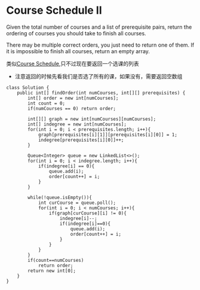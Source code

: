 # Course Schedule II

Given the total number of courses and a list of prerequisite pairs, return the ordering of courses you should take to finish all courses.

There may be multiple correct orders, you just need to return one of them. If it is impossible to finish all courses, return an empty array.

类似[Course Schedule](https://github.com/ZequnSong/Leetcode/blob/master/Leetcode/207.%20Course%20Schedule.md),只不过现在要返回一个选课的列表

* 注意返回的时候先看我们是否选了所有的课，如果没有，需要返回空数组

```
class Solution {
    public int[] findOrder(int numCourses, int[][] prerequisites) {
        int[] order = new int[numCourses];
        int count = 0;
        if(numCourses == 0) return order;
        
        int[][] graph = new int[numCourses][numCourses];
        int[] indegree = new int[numCourses];
        for(int i = 0; i < prerequisites.length; i++){
            graph[prerequisites[i][1]][prerequisites[i][0]] = 1;
            indegree[prerequisites[i][0]]++;
        }
        
        Queue<Integer> queue = new LinkedList<>();
        for(int i = 0; i < indegree.length; i++){
            if(indegree[i] == 0){
                queue.add(i);
                order[count++] = i;
            }
        }
        
        while(!queue.isEmpty()){
            int curCourse = queue.poll();
            for(int i = 0; i < numCourses; i++){
                if(graph[curCourse][i] != 0){
                    indegree[i]--;
                    if(indegree[i]==0){
                        queue.add(i);
                        order[count++] = i;
                    }
                }
            }
        }
        if(count==numCourses)
            return order;
        return new int[0];
    }
}
```
